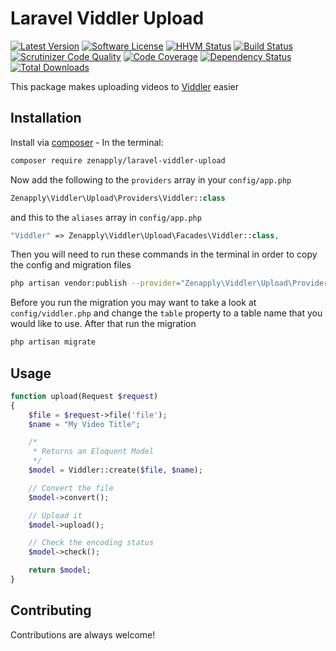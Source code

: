 # Laravel Viddler Upload
[![Latest Version](https://img.shields.io/github/release/zenapply/laravel-viddler-upload.svg?style=flat-square)](https://github.com/zenapply/laravel-viddler-upload/releases)
[![Software License](https://img.shields.io/badge/license-MIT-brightgreen.svg?style=flat-square)](LICENSE.md)
[![HHVM Status](http://hhvm.h4cc.de/badge/zenapply/laravel-viddler-upload.svg?style=flat-square)](http://hhvm.h4cc.de/package/zenapply/laravel-viddler-upload)
[![Build Status](https://travis-ci.org/zenapply/laravel-viddler-upload.svg?branch=master)](https://travis-ci.org/zenapply/laravel-viddler-upload)
[![Scrutinizer Code Quality](https://scrutinizer-ci.com/g/zenapply/laravel-viddler-upload/badges/quality-score.png?b=master)](https://scrutinizer-ci.com/g/zenapply/laravel-viddler-upload/?branch=master)
[![Code Coverage](https://scrutinizer-ci.com/g/zenapply/laravel-viddler-upload/badges/coverage.png?b=master)](https://scrutinizer-ci.com/g/zenapply/laravel-viddler-upload/?branch=master)
[![Dependency Status](https://www.versioneye.com/user/projects/56f3252c35630e0029db0187/badge.svg?style=flat)](https://www.versioneye.com/user/projects/56f3252c35630e0029db0187)
[![Total Downloads](https://img.shields.io/packagist/dt/zenapply/laravel-viddler-upload.svg?style=flat-square)](https://packagist.org/packages/zenapply/laravel-viddler-upload)

This package makes uploading videos to [Viddler](http://www.viddler.com/) easier

## Installation

Install via [composer](https://getcomposer.org/) - In the terminal:
```bash
composer require zenapply/laravel-viddler-upload
```

Now add the following to the `providers` array in your `config/app.php`
```php
Zenapply\Viddler\Upload\Providers\Viddler::class
```

and this to the `aliases` array in `config/app.php`
```php
"Viddler" => Zenapply\Viddler\Upload\Facades\Viddler::class,
```

Then you will need to run these commands in the terminal in order to copy the config and migration files
```bash
php artisan vendor:publish --provider="Zenapply\Viddler\Upload\Providers\Viddler"
```

Before you run the migration you may want to take a look at `config/viddler.php` and change the `table` property to a table name that you would like to use. After that run the migration 
```bash
php artisan migrate
```

## Usage

```php
function upload(Request $request)
{
	$file = $request->file('file');
	$name = "My Video Title";

	/*
	 * Returns an Eloquent Model
	 */
	$model = Viddler::create($file, $name);

	// Convert the file
	$model->convert();

	// Upload it
	$model->upload();

	// Check the encoding status
	$model->check();

	return $model;
}
```

## Contributing
Contributions are always welcome!